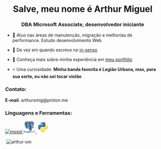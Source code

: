 <h1 align="center">Salve, meu nome é Arthur Miguel</h1>
<h3 align="center">DBA Microsoft Associate, desenvolvedor iniciante</h3>

- 🌱 Atuo nas áreas de manutenção, migração e melhorias de performance. Estudo desenvolvimento Web

- 📝 De vez em quando escrevo no [in-senso](https://in-senso.com.br/)

- 📄 Conheça mais sobre minha experiência em [meu portfólio](https://arthur-sm.github.io/)

- ⚡ Uma curiosidade: **Minha banda favorita é Legião Urbana, mas, para sua sorte, eu não sei tocar violão**

<h3 align="left">Contato:</h3>
<p align="left">
<list>
  <b>E-mail</b>: arthursmig@proton.me
</list>
</p>

<h3 align="left">Linguagens e Ferramentas:</h3>
<p align="left"> </a> <a href="https://www.microsoft.com/en-us/sql-server" target="_blank" rel="noreferrer"> <img src="https://www.svgrepo.com/show/303229/microsoft-sql-server-logo.svg" alt="mssql" width="40" height="40"/> </a> <a href="https://www.postgresql.org" target="_blank" rel="noreferrer"> <img src="https://raw.githubusercontent.com/devicons/devicon/master/icons/postgresql/postgresql-original-wordmark.svg" alt="postgresql" width="40" height="40"/> </a> <a href="https://www.python.org" target="_blank" rel="noreferrer"> <img src="https://raw.githubusercontent.com/devicons/devicon/master/icons/python/python-original.svg" alt="python" width="40" height="40"/> </a> </p>

<p>&nbsp;<img align="center" src="https://github-readme-stats.vercel.app/api?username=arthur-sm&show_icons=true&locale=pt-br" alt="arthur-sm" /></p>

